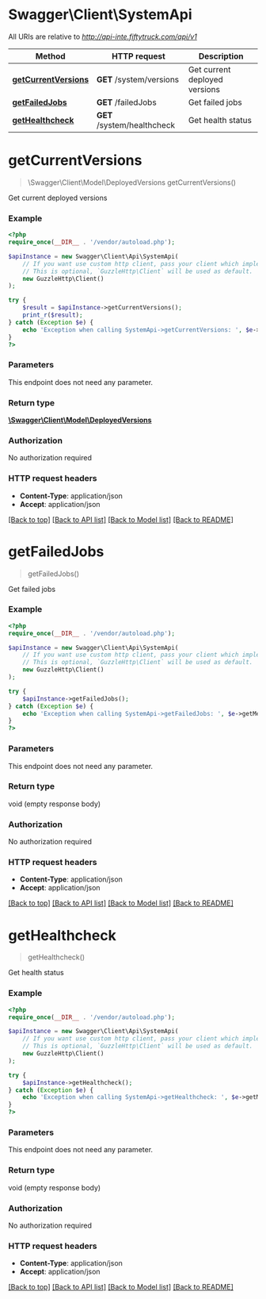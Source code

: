 # Swagger\Client\SystemApi

All URIs are relative to *http://api-inte.fiftytruck.com/api/v1*

Method | HTTP request | Description
------------- | ------------- | -------------
[**getCurrentVersions**](SystemApi.md#getCurrentVersions) | **GET** /system/versions | Get current deployed versions
[**getFailedJobs**](SystemApi.md#getFailedJobs) | **GET** /failedJobs | Get failed jobs
[**getHealthcheck**](SystemApi.md#getHealthcheck) | **GET** /system/healthcheck | Get health status


# **getCurrentVersions**
> \Swagger\Client\Model\DeployedVersions getCurrentVersions()

Get current deployed versions



### Example
```php
<?php
require_once(__DIR__ . '/vendor/autoload.php');

$apiInstance = new Swagger\Client\Api\SystemApi(
    // If you want use custom http client, pass your client which implements `GuzzleHttp\ClientInterface`.
    // This is optional, `GuzzleHttp\Client` will be used as default.
    new GuzzleHttp\Client()
);

try {
    $result = $apiInstance->getCurrentVersions();
    print_r($result);
} catch (Exception $e) {
    echo 'Exception when calling SystemApi->getCurrentVersions: ', $e->getMessage(), PHP_EOL;
}
?>
```

### Parameters
This endpoint does not need any parameter.

### Return type

[**\Swagger\Client\Model\DeployedVersions**](../Model/DeployedVersions.md)

### Authorization

No authorization required

### HTTP request headers

 - **Content-Type**: application/json
 - **Accept**: application/json

[[Back to top]](#) [[Back to API list]](../../README.md#documentation-for-api-endpoints) [[Back to Model list]](../../README.md#documentation-for-models) [[Back to README]](../../README.md)

# **getFailedJobs**
> getFailedJobs()

Get failed jobs



### Example
```php
<?php
require_once(__DIR__ . '/vendor/autoload.php');

$apiInstance = new Swagger\Client\Api\SystemApi(
    // If you want use custom http client, pass your client which implements `GuzzleHttp\ClientInterface`.
    // This is optional, `GuzzleHttp\Client` will be used as default.
    new GuzzleHttp\Client()
);

try {
    $apiInstance->getFailedJobs();
} catch (Exception $e) {
    echo 'Exception when calling SystemApi->getFailedJobs: ', $e->getMessage(), PHP_EOL;
}
?>
```

### Parameters
This endpoint does not need any parameter.

### Return type

void (empty response body)

### Authorization

No authorization required

### HTTP request headers

 - **Content-Type**: application/json
 - **Accept**: application/json

[[Back to top]](#) [[Back to API list]](../../README.md#documentation-for-api-endpoints) [[Back to Model list]](../../README.md#documentation-for-models) [[Back to README]](../../README.md)

# **getHealthcheck**
> getHealthcheck()

Get health status



### Example
```php
<?php
require_once(__DIR__ . '/vendor/autoload.php');

$apiInstance = new Swagger\Client\Api\SystemApi(
    // If you want use custom http client, pass your client which implements `GuzzleHttp\ClientInterface`.
    // This is optional, `GuzzleHttp\Client` will be used as default.
    new GuzzleHttp\Client()
);

try {
    $apiInstance->getHealthcheck();
} catch (Exception $e) {
    echo 'Exception when calling SystemApi->getHealthcheck: ', $e->getMessage(), PHP_EOL;
}
?>
```

### Parameters
This endpoint does not need any parameter.

### Return type

void (empty response body)

### Authorization

No authorization required

### HTTP request headers

 - **Content-Type**: application/json
 - **Accept**: application/json

[[Back to top]](#) [[Back to API list]](../../README.md#documentation-for-api-endpoints) [[Back to Model list]](../../README.md#documentation-for-models) [[Back to README]](../../README.md)

